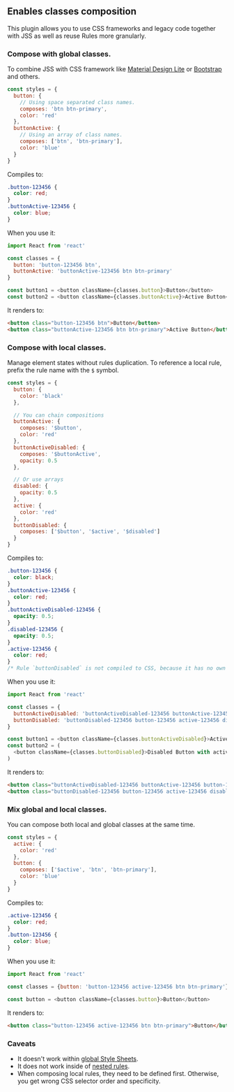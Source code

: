 ## Enables classes composition

This plugin allows you to use CSS frameworks and legacy code together with JSS as well as reuse Rules more granularly.

### Compose with global classes.

To combine JSS with CSS framework like [Material Design Lite](https://getmdl.io/) or [Bootstrap](http://getbootstrap.com/) and others.

```javascript
const styles = {
  button: {
    // Using space separated class names.
    composes: 'btn btn-primary',
    color: 'red'
  },
  buttonActive: {
    // Using an array of class names.
    composes: ['btn', 'btn-primary'],
    color: 'blue'
  }
}
```

Compiles to:

```css
.button-123456 {
  color: red;
}
.buttonActive-123456 {
  color: blue;
}
```

When you use it:

```javascript
import React from 'react'

const classes = {
  button: 'button-123456 btn',
  buttonActive: 'buttonActive-123456 btn btn-primary'
}

const button1 = <button className={classes.button}>Button</button>
const button2 = <button className={classes.buttonActive}>Active Button</button>
```

It renders to:

```html
<button class="button-123456 btn">Button</button>
<button class="buttonActive-123456 btn btn-primary">Active Button</button>
```

### Compose with local classes.

Manage element states without rules duplication.
To reference a local rule, prefix the rule name with the `$` symbol.

```javascript
const styles = {
  button: {
    color: 'black'
  },

  // You can chain compositions
  buttonActive: {
    composes: '$button',
    color: 'red'
  },
  buttonActiveDisabled: {
    composes: '$buttonActive',
    opacity: 0.5
  },

  // Or use arrays
  disabled: {
    opacity: 0.5
  },
  active: {
    color: 'red'
  },
  buttonDisabled: {
    composes: ['$button', '$active', '$disabled']
  }
}
```

Compiles to:

```css
.button-123456 {
  color: black;
}
.buttonActive-123456 {
  color: red;
}
.buttonActiveDisabled-123456 {
  opacity: 0.5;
}
.disabled-123456 {
  opacity: 0.5;
}
.active-123456 {
  color: red;
}
/* Rule `buttonDisabled` is not compiled to CSS, because it has no own properties. */
```

When you use it:

```javascript
import React from 'react'

const classes = {
  buttonActiveDisabled: 'buttonActiveDisabled-123456 buttonActive-123456 button-123456',
  buttonDisabled: 'buttonDisabled-123456 button-123456 active-123456 disabled-123456'
}

const button1 = <button className={classes.buttonActiveDisabled}>Active Disabled Button</button>
const button2 = (
  <button className={classes.buttonDisabled}>Disabled Button with active state</button>
)
```

It renders to:

```html
<button class="buttonActiveDisabled-123456 buttonActive-123456 button-123456">Active Disabled Button</button>
<button class="buttonDisabled-123456 button-123456 active-123456 disabled-123456">Disabled Button with active state</button>
```

### Mix global and local classes.

You can compose both local and global classes at the same time.

```javascript
const styles = {
  active: {
    color: 'red'
  },
  button: {
    composes: ['$active', 'btn', 'btn-primary'],
    color: 'blue'
  }
}
```

Compiles to:

```css
.active-123456 {
  color: red;
}
.button-123456 {
  color: blue;
}
```

When you use it:

```javascript
import React from 'react'

const classes = {button: 'button-123456 active-123456 btn btn-primary'}

const button = <button className={classes.button}>Button</button>
```

It renders to:

```html
<button class="button-123456 active-123456 btn btn-primary">Button</button>
```

### Caveats

- It doesn't work within [global Style Sheets](https://github.com/cssinjs/jss/tree/master/packages/jss-plugin-global).
- It does not work inside of [nested rules](https://github.com/cssinjs/jss/tree/master/packages/jss-plugin-nested).
- When composing local rules, they need to be defined first. Otherwise, you get wrong CSS selector order and specificity.
